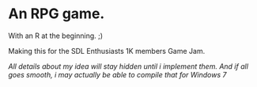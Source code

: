 # An RPG game.
With an R at the beginning. ;)

Making this for the SDL Enthusiasts 1K members Game Jam.

_All details about my idea will stay hidden until i implement them. And if all goes smooth, i may actually be able to compile that for Windows 7_

